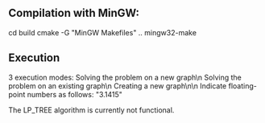 ## Compilation with MinGW:

cd build
cmake -G "MinGW Makefiles" ..
mingw32-make

## Execution

3 execution modes:
Solving the problem on a new graph\n
Solving the problem on an existing graph\n
Creating a new graph\n\n
Indicate floating-point numbers as follows: "3.1415"

The LP_TREE algorithm is currently not functional.